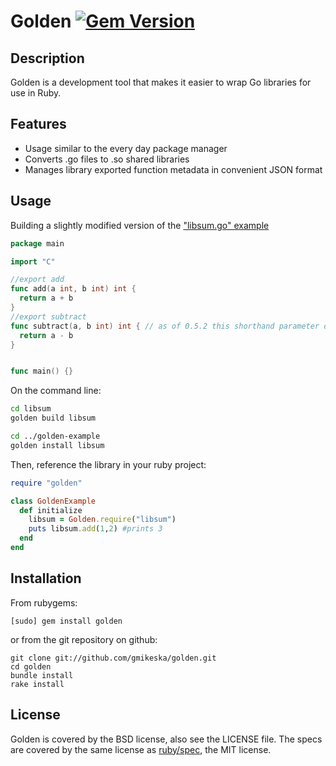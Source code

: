 # Golden [![Gem Version](https://badge.fury.io/rb/golden.svg)](https://badge.fury.io/rb/golden)

## Description

Golden is a development tool that makes it easier to wrap Go libraries for use in Ruby.

## Features

* Usage similar to the every day package manager
* Converts .go files to .so shared libraries
* Manages library exported function metadata in convenient JSON format

## Usage
Building a slightly modified version of the ["libsum.go" example](https://c7.se/go-and-ruby-ffi/)
```go
package main

import "C"

//export add
func add(a int, b int) int {
  return a + b
}
//export subtract
func subtract(a, b int) int { // as of 0.5.2 this shorthand parameter declaration is supported!
  return a - b
}


func main() {}

```
On the command line:
```bash
cd libsum
golden build libsum

cd ../golden-example
golden install libsum
```

Then, reference the library in your ruby project:
```ruby
require "golden"

class GoldenExample
  def initialize
    libsum = Golden.require("libsum")
    puts libsum.add(1,2) #prints 3
  end
end

```

## Installation

From rubygems:

    [sudo] gem install golden

or from the git repository on github:

    git clone git://github.com/gmikeska/golden.git
    cd golden
    bundle install
    rake install

## License

Golden is covered by the BSD license, also see the LICENSE file.
The specs are covered by the same license as [ruby/spec](https://github.com/ruby/spec), the MIT license.
